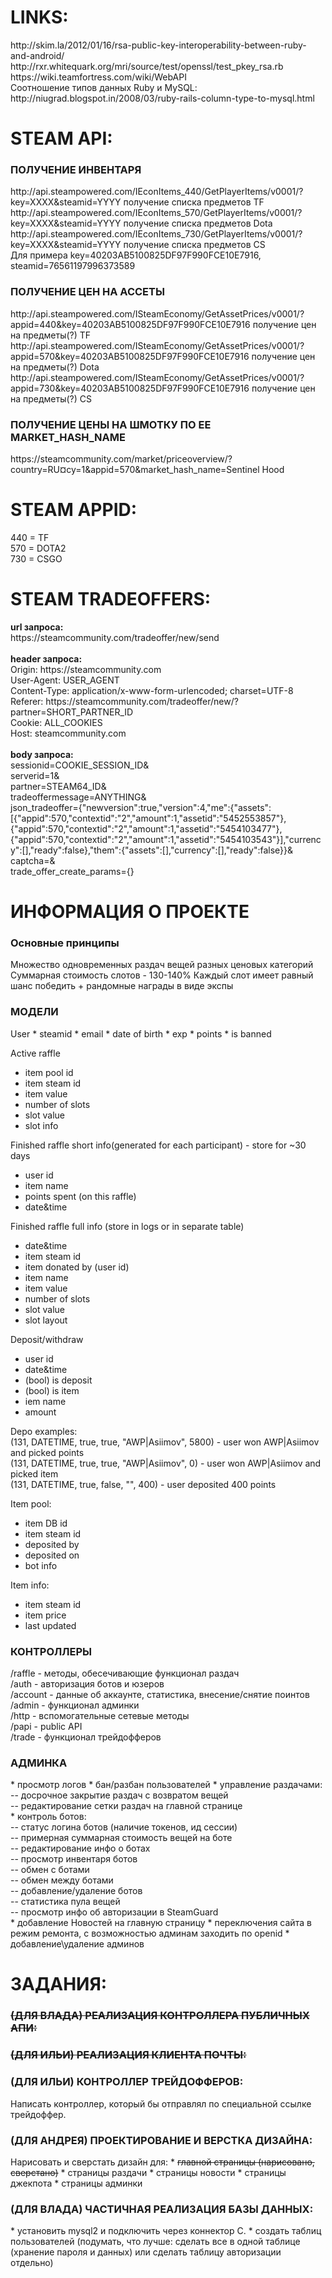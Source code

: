 <h1>LINKS:</h1>
http://skim.la/2012/01/16/rsa-public-key-interoperability-between-ruby-and-android/<br>
http://rxr.whitequark.org/mri/source/test/openssl/test_pkey_rsa.rb<br>
https://wiki.teamfortress.com/wiki/WebAPI<br>
Соотношение типов данных Ruby и MySQL: http://niugrad.blogspot.in/2008/03/ruby-rails-column-type-to-mysql.html

<h1>STEAM API:</h1>
<h3>ПОЛУЧЕНИЕ ИНВЕНТАРЯ</h3>
http://api.steampowered.com/IEconItems_440/GetPlayerItems/v0001/?key=XXXX&steamid=YYYY получение списка предметов TF<br>
http://api.steampowered.com/IEconItems_570/GetPlayerItems/v0001/?key=XXXX&steamid=YYYY получение списка предметов Dota<br>
http://api.steampowered.com/IEconItems_730/GetPlayerItems/v0001/?key=XXXX&steamid=YYYY получение списка предметов CS<br>
Для примера key=40203AB5100825DF97F990FCE10E7916, steamid=76561197996373589<br>
<h3>ПОЛУЧЕНИЕ ЦЕН НА АССЕТЫ</h3>
http://api.steampowered.com/ISteamEconomy/GetAssetPrices/v0001/?appid=440&key=40203AB5100825DF97F990FCE10E7916 получение цен на предметы(?) TF<br>
http://api.steampowered.com/ISteamEconomy/GetAssetPrices/v0001/?appid=570&key=40203AB5100825DF97F990FCE10E7916 получение цен на предметы(?) Dota<br>
http://api.steampowered.com/ISteamEconomy/GetAssetPrices/v0001/?appid=730&key=40203AB5100825DF97F990FCE10E7916 получение цен на предметы(?) CS<br>
<h3>ПОЛУЧЕНИЕ ЦЕНЫ НА ШМОТКУ ПО ЕЕ MARKET_HASH_NAME</h3>
https://steamcommunity.com/market/priceoverview/?country=RU&currency=1&appid=570&market_hash_name=Sentinel Hood

<h1>STEAM APPID:</h1>
440 = TF<br>
570 = DOTA2<br>
730 = CSGO<br>

<h1>STEAM TRADEOFFERS:</h1>
<b>url запроса:</b><br>
https://steamcommunity.com/tradeoffer/new/send<br><br>
<b>header запроса:</b><br>
Origin: https://steamcommunity.com<br>
User-Agent: USER_AGENT<br>
Content-Type: application/x-www-form-urlencoded; charset=UTF-8<br>
Referer: https://steamcommunity.com/tradeoffer/new/?partner=SHORT_PARTNER_ID<br>
Cookie: ALL_COOKIES<br>
Host: steamcommunity.com<br><br>
<b>body запроса:</b><br>
sessionid=COOKIE_SESSION_ID&<br>
serverid=1&<br>
partner=STEAM64_ID&<br>
tradeoffermessage=ANYTHING&<br>
json_tradeoffer={"newversion":true,"version":4,"me":{"assets":[{"appid":570,"contextid":"2","amount":1,"assetid":"5452553857"},{"appid":570,"contextid":"2","amount":1,"assetid":"5454103477"},{"appid":570,"contextid":"2","amount":1,"assetid":"5454103543"}],"currency":[],"ready":false},"them":{"assets":[],"currency":[],"ready":false}}&<br>
captcha=&<br>
trade_offer_create_params={}<br>

<h1>ИНФОРМАЦИЯ О ПРОЕКТЕ</h1>
<h3>Основные принципы</h3>
Множество одновременных раздач вещей разных ценовых категорий
Суммарная стоимость слотов - 130-140%
Каждый слот имеет равный шанс победить + рандомные награды в виде экспы

<h3>МОДЕЛИ </h3>
User
* steamid
* email
* date of birth
* exp
* points
* is banned

Active raffle
* item pool id
* item steam id
* item value
* number of slots
* slot value
* slot info

Finished raffle short info(generated for each participant) - store for ~30 days
* user id
* item name
* points spent (on this raffle)
* date&time

Finished raffle full info (store in logs or in separate table)
* date&time
* item steam id
* item donated by (user id)
* item name
* item value
* number of slots
* slot value
* slot layout

Deposit/withdraw
* user id
* date&time
* (bool) is deposit
* (bool) is item
* iem name
* amount

Depo examples:<br>
(131, DATETIME, true, true, "AWP|Asiimov", 5800) - user won AWP|Asiimov and picked points <br>
(131, DATETIME, true, true, "AWP|Asiimov", 0) - user won AWP|Asiimov and picked item <br>
(131, DATETIME, true, false, "", 400) - user deposited 400 points <br>

Item pool:
* item DB id
* item steam id
* deposited by
* deposited on
* bot info

Item info:
* item steam id
* item price
* last updated

<h3>КОНТРОЛЛЕРЫ </h3>
/raffle - методы, обесечивающие функционал раздач <br>
/auth - авторизация ботов и юзеров <br>
/account - данные об аккаунте, статистика, внесение/снятие поинтов <br>
/admin - функционал админки <br>
/http - вспомогательные сетевые методы <br>
/papi - public API <br>
/trade - функционал трейдофферов

<h3>АДМИНКА </h3>
* просмотр логов
* бан/разбан пользователей
* управление раздачами:
-- досрочное закрытие раздач с возвратом вещей<br>
-- редактирование сетки раздач на главной странице<br>
* контроль ботов: <br>
-- статус логина ботов (наличие токенов, ид сессии)<br>
-- примерная суммарная стоимость вещей на боте <br>
-- редактирование инфо о ботах <br>
-- просмотр инвентаря ботов <br>
-- обмен с ботами <br>
-- обмен между ботами <br>
-- добавление/удаление ботов <br>
-- статистика пула вещей <br>
-- просмотр инфо об авторизации в SteamGuard <br>
* добавление Новостей на главную страницу
* переключения сайта в режим ремонта, с возможностью админам заходить по openid
* добавление\удаление админов

<h1>ЗАДАНИЯ:</h1>
<h3><s>(ДЛЯ ВЛАДА) РЕАЛИЗАЦИЯ КОНТРОЛЛЕРА ПУБЛИЧНЫХ АПИ:</s></h3>
<h3><s>(ДЛЯ ИЛЬИ) РЕАЛИЗАЦИЯ КЛИЕНТА ПОЧТЫ:</s></h3>

<h3>(ДЛЯ ИЛЬИ) КОНТРОЛЛЕР ТРЕЙДОФФЕРОВ:</h3>
Написать контроллер, который бы отправлял по специальной ссылке трейдоффер.

<h3>(ДЛЯ АНДРЕЯ) ПРОЕКТИРОВАНИЕ И ВЕРСТКА ДИЗАЙНА:</h3>
Нарисовать и сверстать дизайн для: 
* <s>главной страницы (нарисовано, сверстано)</s>
* страницы раздачи
* страницы новости
* страницы джекпота
* страницы админки

<h3>(ДЛЯ ВЛАДА) ЧАСТИЧНАЯ РЕАЛИЗАЦИЯ БАЗЫ ДАННЫХ:</h3>
* установить mysql2 и подключить через коннектор С.
* создать таблиц пользователей (подумать, что лучше: сделать все в одной таблице (хранение пароля и данных) или сделать таблицу авторизации отдельно)
